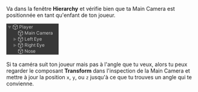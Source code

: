 Va dans la fenêtre **Hierarchy** et vérifie bien que ta Main Camera est positionnée en tant qu'enfant de ton joueur.

![La fenêtre Hierarchy montre la Main Camera en retrait sous le joueur en tant que GameObject enfant.](images/camera-child.png)

Si ta caméra suit ton joueur mais pas à l'angle que tu veux, alors tu peux regarder le composant **Transform** dans l'inspection de la Main Camera et mettre à jour la position `x`, `y`, ou `z` jusqu'à ce que tu trouves un angle qui te convienne. 
